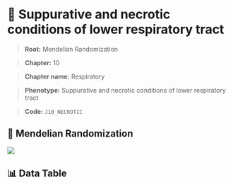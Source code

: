 # 🧪 Suppurative and necrotic conditions of lower respiratory tract

> **Root:** Mendelian Randomization

> **Chapter:** 10  

> **Chapter name:** Respiratory

> **Phenotype:** Suppurative and necrotic conditions of lower respiratory tract  

> **Code:** `J10_NECROTIC`

## 🧬 Mendelian Randomization  

<img src="/MR/Figures/Forward/J10_NECROTIC.png"/>

## 📊 Data Table

<CsvTableMRF src="/public/MR/Data/Forward/J10_NECROTIC.csv"/>
